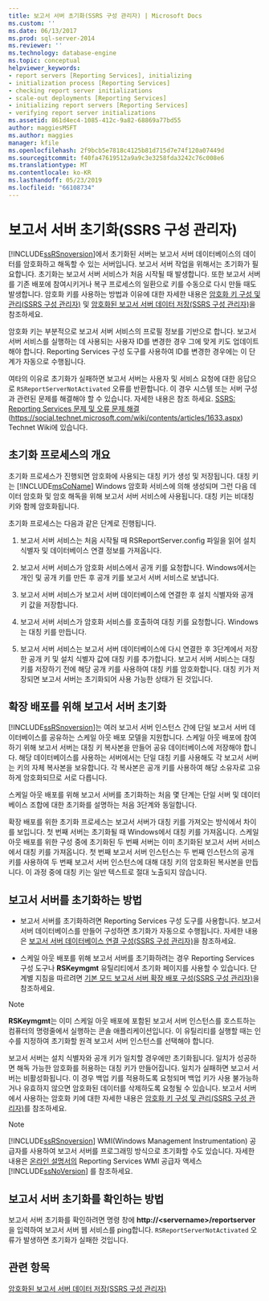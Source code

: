 ```yaml
---
title: 보고서 서버 초기화(SSRS 구성 관리자) | Microsoft Docs
ms.custom: ''
ms.date: 06/13/2017
ms.prod: sql-server-2014
ms.reviewer: ''
ms.technology: database-engine
ms.topic: conceptual
helpviewer_keywords:
- report servers [Reporting Services], initializing
- initialization process [Reporting Services]
- checking report server initializations
- scale-out deployments [Reporting Services]
- initializing report servers [Reporting Services]
- verifying report server initializations
ms.assetid: 861d4ec4-1085-412c-9a82-68869a77bd55
author: maggiesMSFT
ms.author: maggies
manager: kfile
ms.openlocfilehash: 2f9bcb5e7818c4125b81d715d7e74f120a07449d
ms.sourcegitcommit: f40fa47619512a9a9c3e3258fda3242c76c008e6
ms.translationtype: MT
ms.contentlocale: ko-KR
ms.lasthandoff: 05/23/2019
ms.locfileid: "66108734"
---
```

# <a name="initialize-a-report-server-ssrs-configuration-manager"></a>보고서 서버 초기화(SSRS 구성 관리자)
  [!INCLUDE[ssRSnoversion](../../includes/ssrsnoversion-md.md)]에서 초기화된 서버는 보고서 서버 데이터베이스의 데이터를 암호화하고 해독할 수 있는 서버입니다. 보고서 서버 작업을 위해서는 초기화가 필요합니다. 초기화는 보고서 서버 서비스가 처음 시작될 때 발생합니다. 또한 보고서 서버를 기존 배포에 참여시키거나 복구 프로세스의 일환으로 키를 수동으로 다시 만들 때도 발생합니다. 암호화 키를 사용하는 방법과 이유에 대한 자세한 내용은 [암호화 키 구성 및 관리&#40;SSRS 구성 관리자&#41;](ssrs-encryption-keys-manage-encryption-keys.md) 및 [암호화된 보고서 서버 데이터 저장&#40;SSRS 구성 관리자&#41;](ssrs-encryption-keys-store-encrypted-report-server-data.md)을 참조하세요.  
  
 암호화 키는 부분적으로 보고서 서버 서비스의 프로필 정보를 기반으로 합니다. 보고서 서버 서비스를 실행하는 데 사용되는 사용자 ID를 변경한 경우 그에 맞게 키도 업데이트해야 합니다. Reporting Services 구성 도구를 사용하여 ID를 변경한 경우에는 이 단계가 자동으로 수행됩니다.  
  
 여타의 이유로 초기화가 실패하면 보고서 서버는 사용자 및 서비스 요청에 대한 응답으로 `RSReportServerNotActivated` 오류를 반환합니다. 이 경우 시스템 또는 서버 구성과 관련된 문제를 해결해야 할 수 있습니다. 자세한 내용은 참조 하세요. [SSRS: Reporting Services 문제 및 오류 문제 해결](https://social.technet.microsoft.com/wiki/contents/articles/1633.aspx) (https://social.technet.microsoft.com/wiki/contents/articles/1633.aspx) Technet Wiki에 있습니다.  
  
## <a name="overview-of-the-initialization-process"></a>초기화 프로세스의 개요  
 초기화 프로세스가 진행되면 암호화에 사용되는 대칭 키가 생성 및 저장됩니다. 대칭 키는 [!INCLUDE[msCoName](../../includes/msconame-md.md)] Windows 암호화 서비스에 의해 생성되며 그런 다음 데이터 암호화 및 암호 해독을 위해 보고서 서버 서비스에 사용됩니다. 대칭 키는 비대칭 키와 함께 암호화됩니다.  
  
 초기화 프로세스는 다음과 같은 단계로 진행됩니다.  
  
1.  보고서 서버 서비스는 처음 시작될 때 RSReportServer.config 파일을 읽어 설치 식별자 및 데이터베이스 연결 정보를 가져옵니다.  
  
2.  보고서 서버 서비스가 암호화 서비스에서 공개 키를 요청합니다. Windows에서는 개인 및 공개 키를 만든 후 공개 키를 보고서 서버 서비스로 보냅니다.  
  
3.  보고서 서버 서비스가 보고서 서버 데이터베이스에 연결한 후 설치 식별자와 공개 키 값을 저장합니다.  
  
4.  보고서 서버 서비스가 암호화 서비스를 호출하여 대칭 키를 요청합니다. Windows는 대칭 키를 만듭니다.  
  
5.  보고서 서버 서비스는 보고서 서버 데이터베이스에 다시 연결한 후 3단계에서 저장한 공개 키 및 설치 식별자 값에 대칭 키를 추가합니다. 보고서 서버 서비스는 대칭 키를 저장하기 전에 해당 공개 키를 사용하여 대칭 키를 암호화합니다. 대칭 키가 저장되면 보고서 서버는 초기화되어 사용 가능한 상태가 된 것입니다.  
  
## <a name="initializing-a-report-server-for-scale-out-deployment"></a>확장 배포를 위해 보고서 서버 초기화  
 [!INCLUDE[ssRSnoversion](../../includes/ssrsnoversion-md.md)]는 여러 보고서 서버 인스턴스 간에 단일 보고서 서버 데이터베이스를 공유하는 스케일 아웃 배포 모델을 지원합니다. 스케일 아웃 배포에 참여하기 위해 보고서 서버는 대칭 키 복사본을 만들어 공유 데이터베이스에 저장해야 합니다. 해당 데이터베이스를 사용하는 서버에서는 단일 대칭 키를 사용해도 각 보고서 서버는 키의 자체 복사본을 보유합니다. 각 복사본은 공개 키를 사용하여 해당 소유자로 고유하게 암호화되므로 서로 다릅니다.  
  
 스케일 아웃 배포를 위해 보고서 서버를 초기화하는 처음 몇 단계는 단일 서버 및 데이터베이스 조합에 대한 초기화를 설명하는 처음 3단계와 동일합니다.  
  
 확장 배포를 위한 초기화 프로세스는 보고서 서버가 대칭 키를 가져오는 방식에서 차이를 보입니다. 첫 번째 서버는 초기화될 때 Windows에서 대칭 키를 가져옵니다. 스케일 아웃 배포를 위한 구성 중에 초기화된 두 번째 서버는 이미 초기화된 보고서 서버 서비스에서 대칭 키를 가져옵니다. 첫 번째 보고서 서버 인스턴스는 두 번째 인스턴스의 공개 키를 사용하여 두 번째 보고서 서버 인스턴스에 대해 대칭 키의 암호화된 복사본을 만듭니다. 이 과정 중에 대칭 키는 일반 텍스트로 절대 노출되지 않습니다.  
  
## <a name="how-to-initialize-a-report-server"></a>보고서 서버를 초기화하는 방법  
  
-   보고서 서버를 초기화하려면 Reporting Services 구성 도구를 사용합니다. 보고서 서버 데이터베이스를 만들어 구성하면 초기화가 자동으로 수행됩니다. 자세한 내용은 [보고서 서버 데이터베이스 연결 구성&#40;SSRS 구성 관리자&#41;](../../sql-server/install/configure-a-report-server-database-connection-ssrs-configuration-manager.md)을 참조하세요.  
  
-   스케일 아웃 배포를 위해 보고서 서버를 초기화하려는 경우 Reporting Services 구성 도구나 **RSKeymgmt** 유틸리티에서 초기화 페이지를 사용할 수 있습니다. 단계별 지침을 따르려면 [기본 모드 보고서 서버 확장 배포 구성&#40;SSRS 구성 관리자&#41;](configure-a-native-mode-report-server-scale-out-deployment.md)을 참조하세요.  
  
> [!NOTE]  
>  **RSKeymgmt**는 이미 스케일 아웃 배포에 포함된 보고서 서버 인스턴스를 호스트하는 컴퓨터의 명령줄에서 실행하는 콘솔 애플리케이션입니다. 이 유틸리티를 실행할 때는 인수를 지정하여 초기화할 원격 보고서 서버 인스턴스를 선택해야 합니다.  
  
 보고서 서버는 설치 식별자와 공개 키가 일치할 경우에만 초기화됩니다. 일치가 성공하면 해독 가능한 암호화를 허용하는 대칭 키가 만들어집니다. 일치가 실패하면 보고서 서버는 비활성화됩니다. 이 경우 백업 키를 적용하도록 요청되며 백업 키가 사용 불가능하거나 유효하지 않으면 암호화된 데이터를 삭제하도록 요청될 수 있습니다. 보고서 서버에서 사용하는 암호화 키에 대한 자세한 내용은 [암호화 키 구성 및 관리&#40;SSRS 구성 관리자&#41;](ssrs-encryption-keys-manage-encryption-keys.md)를 참조하세요.  
  
> [!NOTE]  
>  [!INCLUDE[ssRSnoversion](../../includes/ssrsnoversion-md.md)] WMI(Windows Management Instrumentation) 공급자를 사용하여 보고서 서버를 프로그래밍 방식으로 초기화할 수도 있습니다. 자세한 내용은 [온라인 설명서의](../tools/access-the-reporting-services-wmi-provider.md) Reporting Services WMI 공급자 액세스 [!INCLUDE[ssNoVersion](../../includes/ssnoversion-md.md)] 를 참조하세요.  
  
## <a name="how-to-confirm-a-report-server-initialization"></a>보고서 서버 초기화를 확인하는 방법  
 보고서 서버 초기화를 확인하려면 명령 창에 **http://\<servername>/reportserver**을 입력하여 보고서 서버 웹 서비스를 ping합니다. `RSReportServerNotActivated` 오류가 발생하면 초기화가 실패한 것입니다.  
  
## <a name="see-also"></a>관련 항목  
 [암호화된 보고서 서버 데이터 저장&#40;SSRS 구성 관리자&#41;](ssrs-encryption-keys-store-encrypted-report-server-data.md)  
  
  
